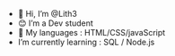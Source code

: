 - 👋 Hi, I’m @Lith3
- 😊 I’m a Dev student
- 🌱 My languages : HTML/CSS/javaScript
- I’m currently learning : SQL / Node.js


<!---
Lith3/Lith3 is a ✨ special ✨ repository because its `README.md` (this file) appears on your GitHub profile.
You can click the Preview link to take a look at your changes.
--->
